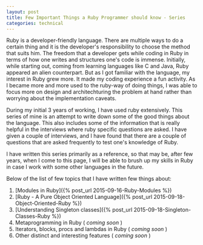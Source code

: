 ```yaml
---
layout: post
title: Few Important Things a Ruby Programmer should know - Series
categories: technical
---
```


Ruby is a developer-friendly language. There are multiple ways to do a certain thing and it is the developer's responsibility to choose the method that suits him. The freedom that a developer gets while coding in Ruby in terms of how one writes and structures one's code is immense. Initially, while starting out, coming from learning languages like C and Java, Ruby appeared an alien counterpart. But as I got familiar with the language, my interest in Ruby grew more. It made my coding experience a fun activity. As I became more and more used to the ruby-way of doing things, I was able to focus more on design and architechturing the problem at hand rather than worrying about the implementation caveats. 

During my initial 3 years of working, I have used ruby extensively. This series of mine is an attempt to write down some of the good things about the language. This also includes some of the information that is really helpful in the interviews where ruby specific questions are asked. I have given a couple of interviews, and I have found that there are a couple of questions that are asked frequently to test one's knowledge of Ruby.

I have written this series primarily as a reference, so that may be, after few years, when I come to this page, I will be able to brush up my skills in Ruby in case I work with some other languages in the future. 

Below of the list of few topics that I have written few things about:

1. [Modules in Ruby]({% post_url 2015-09-16-Ruby-Modules %})
2. [Ruby - A Pure Object Oriented Language]({% post_url 2015-09-18-Object-Oriented-Ruby %})
3. [Understanding Singleton classes]({% post_url 2015-09-18-Singleton-Classes-Ruby %})
4. Metaprogramming in Ruby ( *coming soon* )
5. Iterators, blocks, procs and lambdas in Ruby ( *coming soon* )
6. Other distinct and interesting features ( *coming soon* )